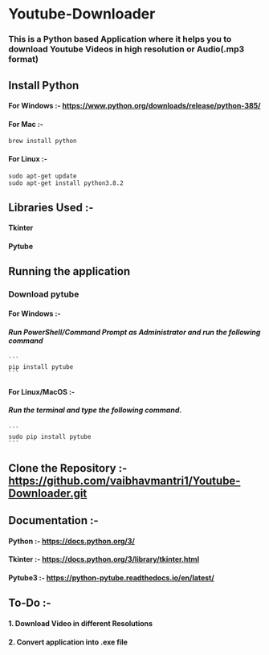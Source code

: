 # Youtube-Downloader
### This is a Python based Application where it helps you to download Youtube Videos in high resolution or Audio(.mp3 format)

## Install Python

#### For Windows :- https://www.python.org/downloads/release/python-385/

#### For Mac :- 
```
brew install python
```

#### For Linux :- 
```
sudo apt-get update
sudo apt-get install python3.8.2
 ```
## Libraries Used :- 
#### Tkinter
#### Pytube
## Running the application

### Download pytube

#### For Windows :- 
   ##### Run PowerShell/Command Prompt as Administrator and run the following command
    
    ```
    pip install pytube
    ```

#### For Linux/MacOS :-
   ##### Run the terminal and type the following command.
    
    ```
    sudo pip install pytube
    ```
    
## Clone the Repository :- https://github.com/vaibhavmantri1/Youtube-Downloader.git    

## Documentation :-
  #### Python :- https://docs.python.org/3/
  #### Tkinter :- https://docs.python.org/3/library/tkinter.html
  #### Pytube3 :- https://python-pytube.readthedocs.io/en/latest/
  
## To-Do :-
 #### 1. Download Video in different Resolutions
 #### 2. Convert application into .exe file
